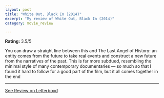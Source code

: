```yaml
---
layout: post
title: "White Out, Black In (2014)"
excerpt: "My review of White Out, Black In (2014)"
category: movie_review

---
```


**Rating:** 3.5/5

You can draw a straight line between this and The Last Angel of History: an entity comes from the future to take real events and construct a new future from the narratives of the past. This is far more subdued, resembling the minimal style of many contemporary documentaries — so much so that I found it hard to follow for a good part of the film, but it all comes together in the end

<hr>

[See Review on Letterboxd](https://boxd.it/1AzcTJ)

